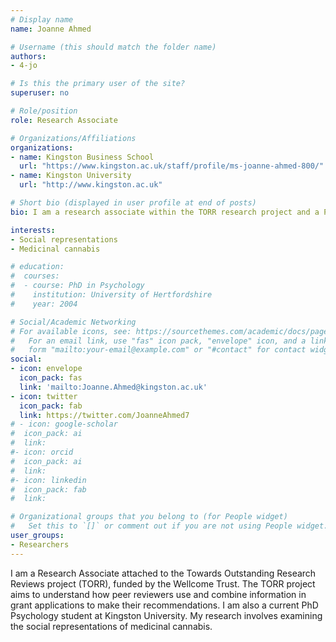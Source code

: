 ```yaml
---
# Display name
name: Joanne Ahmed

# Username (this should match the folder name)
authors:
- 4-jo

# Is this the primary user of the site?
superuser: no

# Role/position
role: Research Associate

# Organizations/Affiliations
organizations:
- name: Kingston Business School
  url: "https://www.kingston.ac.uk/staff/profile/ms-joanne-ahmed-800/"
- name: Kingston University
  url: "http://www.kingston.ac.uk"

# Short bio (displayed in user profile at end of posts)
bio: I am a research associate within the TORR research project and a PhD student at Kingston University. I am currently conducting research into the social representations of medicinal cannabis.

interests:
- Social representations
- Medicinal cannabis

# education:
#  courses:
#  - course: PhD in Psychology
#    institution: University of Hertfordshire
#    year: 2004

# Social/Academic Networking
# For available icons, see: https://sourcethemes.com/academic/docs/page-builder/#icons
#   For an email link, use "fas" icon pack, "envelope" icon, and a link in the
#   form "mailto:your-email@example.com" or "#contact" for contact widget.
social:
- icon: envelope
  icon_pack: fas
  link: 'mailto:Joanne.Ahmed@kingston.ac.uk'
- icon: twitter
  icon_pack: fab
  link: https://twitter.com/JoanneAhmed7
# - icon: google-scholar
#  icon_pack: ai
#  link: 
#- icon: orcid
#  icon_pack: ai
#  link: 
#- icon: linkedin
#  icon_pack: fab
#  link: 

# Organizational groups that you belong to (for People widget)
#   Set this to `[]` or comment out if you are not using People widget.
user_groups:
- Researchers
---
```

I am a Research Associate attached to the Towards Outstanding Research Reviews project (TORR), funded by the Wellcome Trust. The TORR project aims to understand how peer reviewers use and combine information in grant applications to make their recommendations. I am also a current PhD Psychology student at Kingston University. My research involves examining the social representations of medicinal cannabis.
